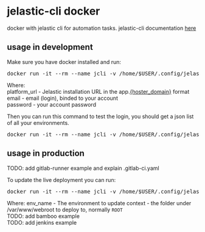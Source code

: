 # jelastic-cli docker
docker with jelastic cli for automation tasks.
jelastic-cli documentation [here](https://docs.jelastic.com/cli)
## usage in development
Make sure you have docker installed and run:
<pre>
docker run -it --rm --name jcli -v /home/$USER/.config/jelastic:/root/.config/jelastic ilanh/jcli:latest ~/jelastic/users/authentication/signin --login {email} --password {password} --platformUrl {platform_url}
</pre>
Where:  
    platform_url - Jelastic installation URL in the app.[{hoster_domain}](https://docs.jelastic.com/jelastic-hoster-info) format  
    email - email (login), binded to your account  
    password - your account password  

Then you can run this command to test the login, you should get a json list of all your environments.
<pre>
docker run -it --rm --name jcli -v /home/$USER/.config/jelastic:/root/.config/jelastic ilanh/jcli:latest /root/jelastic/environment/control/getenvs
</pre>
## usage in production
TODO: add gitlab-runner example and explain .gitlab-ci.yaml  
  
To update the live deployment you can run:  
<pre>
docker run -it --rm --name jcli -v /home/$USER/.config/jelastic:/root/.config/jelastic ilanh/jcli:latest ~/jelastic/environment/vcs/update  --envName {env_name} --context {context}
</pre>
Where:
    env_name - The environment to update
    context - the folder under /var/www/webroot to deploy to, normally `ROOT`  
TODO: add bamboo example  
TODO: add jenkins example  
